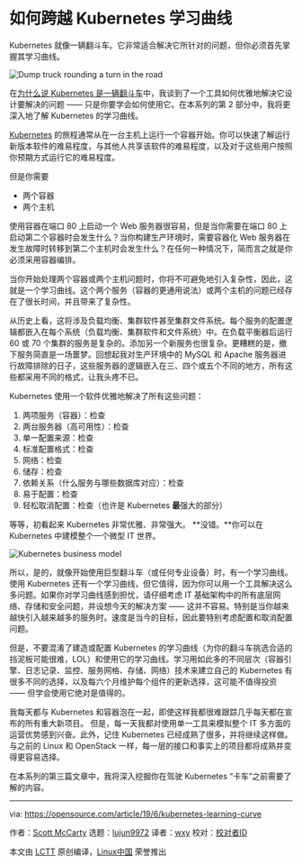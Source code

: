[#]: collector: (lujun9972)
[#]: translator: (wxy)
[#]: reviewer: ( )
[#]: publisher: ( )
[#]: url: ( )
[#]: subject: (How to navigate the Kubernetes learning curve)
[#]: via: (https://opensource.com/article/19/6/kubernetes-learning-curve)
[#]: author: (Scott McCarty https://opensource.com/users/fatherlinux/users/fatherlinux)

如何跨越 Kubernetes 学习曲线
======

Kubernetes 就像一辆翻斗车。它非常适合解决它所针对的问题，但你必须首先掌握其学习曲线。

![Dump truck rounding a turn in the road][1]

在[为什么说 Kubernetes 是一辆翻斗车][2]中，我谈到了一个工具如何优雅地解决它设计要解决的问题 —— 只是你要学会如何使用它。在本系列的第 2 部分中，我将更深入地了解 Kubernetes 的学习曲线。

[Kubernetes][3] 的旅程通常从在一台主机上运行一个容器开始。你可以快速了解运行新版本软件的难易程度，与其他人共享该软件的难易程度，以及对于这些用户按照你预期方式运行它的难易程度。

但是你需要

* 两个容器
* 两个主机

使用容器在端口 80 上启动一个 Web 服务器很容易，但是当你需要在端口 80 上启动第二个容器时会发生什么？当你构建生产环境时，需要容器化 Web 服务器在发生故障时转移到第二个主机时会发生什么？在任何一种情况下，简而言之就是你必须采用容器编排。

当你开始处理两个容器或两个主机问题时，你将不可避免地引入复杂性，因此，这就是一个学习曲线。这个两个服务（容器的更通用说法）或两个主机的问题已经存在了很长时间，并且带来了复杂性。

从历史上看，这将涉及负载均衡、集群软件甚至集群文件系统。每个服务的配置逻辑都嵌入在每个系统（负载均衡、集群软件和文件系统）中。在负载平衡器后运行 60 或 70 个集群的服务是复杂的。添加另一个新服务也很复杂。更糟糕的是，撤下服务简直是一场噩梦。回想起我对生产环境中的 MySQL 和 Apache 服务器进行故障排除的日子，这些服务器的逻辑嵌入在三、四个或五个不同的地方，所有这些都采用不同的格式，让我头疼不已。

Kubernetes 使用一个软件优雅地解决了所有这些问题：

1. 两项服务（容器）：检查
2. 两台服务器（高可用性）：检查
3. 单一配置来源：检查
4. 标准配置格式：检查
5. 网络：检查
6. 储存：检查
7. 依赖关系（什么服务与哪些数据库对应）：检查
8. 易于配置：检查
9. 轻松取消配置：检查（也许是 Kubernetes **最**强大的部分）

等等，初看起来 Kubernetes 非常优雅、非常强大。 **没错。**你可以在 Kubernetes 中建模整个一个微型 IT 世界。

![Kubernetes business model][4]

所以，是的，就像开始使用巨型翻斗车（或任何专业设备）时，有一个学习曲线。使用 Kubernetes 还有一个学习曲线，但它值得，因为你可以用一个工具解决这么多问题。如果你对学习曲线感到担忧，请仔细考虑 IT 基础架构中的所有底层网络、存储和安全问题，并设想今天的解决方案 —— 这并不容易。特别是当你越来越快引入越来越多的服务时。速度是当今的目标，因此要特别考虑配置和取消配置问题。

但是，不要混淆了建造或配置 Kubernetes 的学习曲线（为你的翻斗车挑选合适的挡泥板可能很难，LOL）和使用它的学习曲线。学习用如此多的不同层次（容器引擎、日志记录、监控、服务网格、存储、网络）技术来建立自己的 Kubernetes 有很多不同的选择，以及每六个月维护每个组件的更新选择，这可能不值得投资 —— 但学会使用它绝对是值得的。

我每天都与 Kubernetes 和容器泡在一起，即使这样我都很难跟踪几乎每天都在宣布的所有重大新项目。 但是，每一天我都对使用单一工具来模拟整个 IT 多方面的运营优势感到兴奋。此外，记住 Kubernetes 已经成熟了很多，并将继续这样做。与之前的 Linux 和 OpenStack 一样，每一层的接口和事实上的项目都将成熟并变得更容易选择。

在本系列的第三篇文章中，我将深入挖掘你在驾驶 Kubernetes “卡车”之前需要了解的内容。

--------------------------------------------------------------------------------

via: https://opensource.com/article/19/6/kubernetes-learning-curve

作者：[Scott McCarty][a]
选题：[lujun9972][b]
译者：[wxy](https://github.com/wxy)
校对：[校对者ID](https://github.com/校对者ID)

本文由 [LCTT](https://github.com/LCTT/TranslateProject) 原创编译，[Linux中国](https://linux.cn/) 荣誉推出

[a]: https://opensource.com/users/fatherlinux/users/fatherlinux
[b]: https://github.com/lujun9972
[1]: https://opensource.com/sites/default/files/styles/image-full-size/public/lead-images/dumptruck_car_vehicle_storage_container_road.jpg?itok=TWK0CbX_ (Dump truck rounding a turn in the road)
[2]: https://linux.cn/article-11011-1.html
[3]: https://kubernetes.io/
[4]: https://opensource.com/sites/default/files/uploads/developer_native_experience_-_mapped_to_traditional_1.png (Kubernetes business model)
